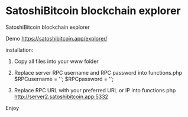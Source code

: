 # SatoshiBitcoin blockchain explorer
SatoshiBitcoin blockchain explorer

Demo https://satoshibitcoin.app/explorer/


installation:

1) Copy all files into your www folder
 
2) Replace server RPC username and RPC password into functions.php
	$RPCusername = '<username>';
	$RPCpassword = '<password>';

3) Replace RPC URL with your preferred URL or IP into functions.php
   http://server2.satoshibitcoin.app:5332
  
	
  Enjoy


  
